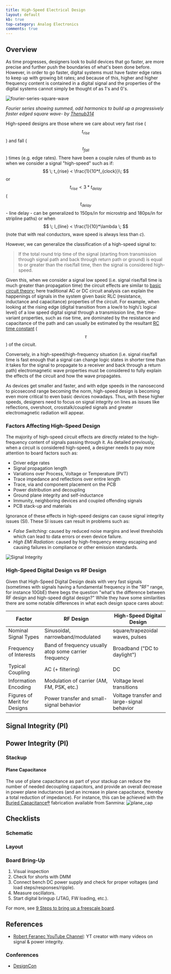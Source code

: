 ```yaml
---
title: High-Speed Electrical Design
layout: default
kb: true
top-category: Analog Electronics
comments: true
---
```


## Overview

As time progresses, designers look to build devices that go faster, are more precise and further push the boundaries of what's been done before. However, in order to go faster, digital systems must have faster edge rates to keep up with growing bit rates; and because of this, higher and higher frequency content is contained in a digital signal and the properties of the digital systems cannot simply be thought of as 1's and 0's.

![fourier-series-square-wave](fourier_series_for_square_wave.gif)

_Fourier series showing summed, odd harmonics to build up a progressively faster edged square wave- by [Thenub314](https://commons.wikimedia.org/w/index.php?title=User:Thenub314&action=edit&redlink=1)_

High-speed designs are those where we care about very fast rise ($$ t_{rise} $$) and fall ($$ t_{fall} $$) times (e.g. edge rates). There have been a couple rules of thumb as to when we consider a signal "high-speed" such as if: $$ \; t_{rise} < \frac{1}{10*f_{clock}}\; $$ or $$ \; t_{rise} < 3*t_{delay} \; $$ ($$ t_{delay} $$ - line delay - can be generalized to 150ps/in for microstrip and 180ps/in for stripline paths) or when $$ \; l_{line} < \frac{1}{10}*\lambda \; $$ (note that with real conductors, wave speed is always less than _c_).

However, we can generalize the classification of a high-speed signal to:
> If the total round trip time of the signal (starting from transmission through signal path and back through return path or ground) is equal to or greater than the rise/fall time, then the signal is considered high-speed.

Given this, when we consider a signal low speed (i.e. signal rise/fall time is much greater than propagation time) the circuit effects are similar to [basic circuit theory](fundamentals.html); here traditional AC or DC circuit analysis can explain the happenings of signals in the system given basic RLC (resistance, inductance and capacitance) properties of the circuit. For example, when looking at the rising edge (digital transition from a low/`0` to high/`1` logical level) of a low speed digital signal through a transmission line, the time-variant properties, such as rise time, are dominated by the resistance and capacitance of the path and can usually be estimated by the resultant [RC time constant](https://en.wikipedia.org/wiki/RC_time_constant) ($$ \tau $$) of the circuit.

Conversely, in a high-speed/high-frequency situation (i.e. signal rise/fall time is fast enough that a signal can change logic states in shorter time than it takes for the signal to propagate to a receiver and back through a return path) electromagnetic wave properties must be considered to fully explain the effects of the circuit and how the wave propagates.

As devices get smaller and faster, and with edge speeds in the nanosecond to picosecond range becoming the norm, high-speed design is becoming even more critical to even basic devices nowadays. Thus, with these higher speeds, designers need to focus on signal integrity on lines as issues like reflections, overshoot, crosstalk/coupled signals and greater electromagnetic radiation will appear.

### Factors Affecting High-Speed Design

The majority of high-speed circuit effects are directly related to the high-frequency content of signals passing through it. As detailed previously, when a circuit is considered high-speed, a designer needs to pay more attention to board factors such as:
* Driver edge rates
* Signal propagation length
* Variations over Process, Voltage or Temperature (PVT)
* Trace impedance and reflections over entire length
* Trace, via and component placement on the PCB
* Power distribution and decoupling
* Ground plane integrity and self-inductance
* Immunity, neighboring devices and coupled offending signals
* PCB stack-up and materials

Ignorance of these effects in high-speed designs can cause signal integrity issues (SI). These SI issues can result in problems such as:
* _False Switching:_ caused by reduced noise margins and level thresholds which can lead to data errors or even device failure.
* _High EMI Radiation:_ caused by high-frequency energy escaping and causing failures in compliance or other emission standards.

![Signal Integrity](SI_capture.png)

### High-Speed Digital Design vs RF Design

Given that High-Speed Digital Design deals with very fast signals (sometimes with signals having a fundamental frequency in the "RF" range, for instance 10GbE) there begs the question "what's the difference between RF design and high-speed digital design?" While they have some similarities there are some notable differences in what each design space cares about:

| Factor | RF Design | High-Speed Digital Design |
| ------ | --------- | ------------------------- |
| Nominal Signal Types | Sinusoidal, narrowband/modulated | square/trapezoidal waves, pulses |
| Frequency of Interests | Band of frequency usually atop some carrier frequency | Broadband ("DC to daylight") |
| Typical Coupling | AC (+ filtering) | DC |
| Information Encoding | Modulation of carrier (AM, FM, PSK, etc.) | Voltage level transitions |
| Figures of Merit for Designs | Power transfer and small-signal behavior | Voltage transfer and large-signal behavior |


## Signal Integrity (PI)



## Power Integrity (PI)

### Stackup

#### Plane Capacitance

The use of plane capacitance as part of your stackup can reduce the number of needed decoupling capacitors, and provide an overall decrease in power plane inductances (and an increase in plane capacitance, thereby a total reduction of impedance). For instance, this can be achieved with the [Buried Capacitance®](https://www.sanmina.com/pdf/solutions/pcbres/buried_capacitance_technical_0106.pdf) fabrication available from Sanmina:
![plane_cap](plane_cap.png)


## Checklists

### Schematic

### Layout

### Board Bring-Up

1. Visual inspection
2. Check for shorts with DMM
3. Connect bench DC power supply and check for proper voltages (and load steps/responses/ripple).
4. Measure oscillators.
5. Start digital bringup (JTAG, FW loading, etc.).

For more, see [9 Steps to bring up a freescale board](https://fedevel.com/blog/9-steps-to-bring-up-a-freescale-i-mx6-board-to-life).

## References

- [Robert Feranec YouTube Channel](https://www.youtube.com/@RobertFeranec): YT creator with many videos on signal & power integrity.

### Conferences

* [DesignCon](https://www.designcon.com/en/home.html)


